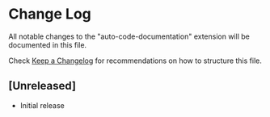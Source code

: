 # Change Log

All notable changes to the "auto-code-documentation" extension will be documented in this file.

Check [Keep a Changelog](http://keepachangelog.com/) for recommendations on how to structure this file.

## [Unreleased]

- Initial release